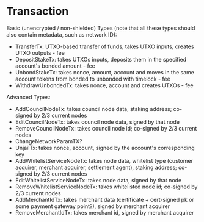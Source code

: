 # Transaction

Basic (unencrypted / non-shielded) Types (note that all these types should also contain metadata, such as network ID):

* TransferTx: UTXO-based transfer of funds, takes UTXO inputs, creates UTXO outputs - fee
* DepositStakeTx: takes UTXOs inputs, deposits them in the specified account's bonded amount - fee
* UnbondStakeTx: takes nonce, amount, account and moves in the same account tokens from bonded to unbonded with timelock - fee
* WithdrawUnbondedTx: takes nonce, account and creates UTXOs - fee

Advanced Types:
* AddCouncilNodeTx: takes council node data, staking address; co-signed by 2/3 current nodes
* EditCouncilNodeTx: takes council node data, signed by that node
* RemoveCouncilNodeTx: takes council node id; co-signed by 2/3 current nodes
* ChangeNetworkParamTX?
* UnjailTx: takes nonce, account, signed by the account's corresponding key
* AddWhitelistServiceNodeTx: takes node data, whitelist type (customer acquirer, merchant acquirer, settlement agent), staking address;  co-signed by 2/3 current nodes
* EditWhitelistServiceNodeTx: takes node data, signed by that node
* RemoveWhitelistServiceNodeTx: takes whitelisted node id; co-signed by 2/3 current nodes
* AddMerchantIdTx: takes merchant data (certificate + cert-signed pk or some payment gateway point?), signed by merchant acquirer
* RemoveMerchantIdTx: takes merchant id, signed by merchant acquirer